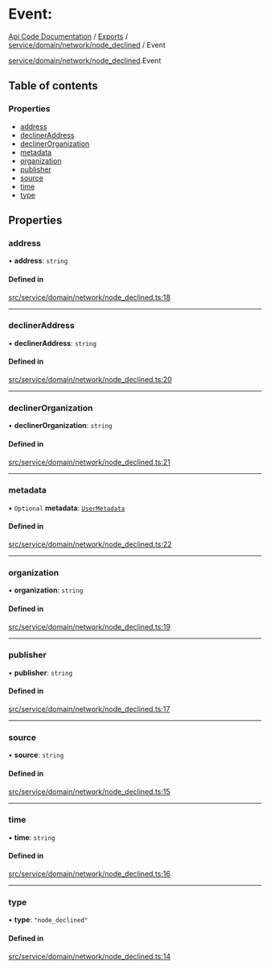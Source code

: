 # Event: 
 
[Api Code Documentation](../README.md) / [Exports](../modules.md) / [service/domain/network/node\_declined](../modules/service_domain_network_node_declined.md) / Event

[service/domain/network/node\_declined](../modules/service_domain_network_node_declined.md).Event

## Table of contents

### Properties

- [address](service_domain_network_node_declined.Event.md#address)
- [declinerAddress](service_domain_network_node_declined.Event.md#declineraddress)
- [declinerOrganization](service_domain_network_node_declined.Event.md#declinerorganization)
- [metadata](service_domain_network_node_declined.Event.md#metadata)
- [organization](service_domain_network_node_declined.Event.md#organization)
- [publisher](service_domain_network_node_declined.Event.md#publisher)
- [source](service_domain_network_node_declined.Event.md#source)
- [time](service_domain_network_node_declined.Event.md#time)
- [type](service_domain_network_node_declined.Event.md#type)

## Properties

### address

• **address**: `string`

#### Defined in

[src/service/domain/network/node_declined.ts:18](https://github.com/openkfw/TruBudget/blob/90402cb/api/src/service/domain/network/node_declined.ts#L18)

___

### declinerAddress

• **declinerAddress**: `string`

#### Defined in

[src/service/domain/network/node_declined.ts:20](https://github.com/openkfw/TruBudget/blob/90402cb/api/src/service/domain/network/node_declined.ts#L20)

___

### declinerOrganization

• **declinerOrganization**: `string`

#### Defined in

[src/service/domain/network/node_declined.ts:21](https://github.com/openkfw/TruBudget/blob/90402cb/api/src/service/domain/network/node_declined.ts#L21)

___

### metadata

• `Optional` **metadata**: [`UserMetadata`](../modules/service_domain_metadata.md#usermetadata)

#### Defined in

[src/service/domain/network/node_declined.ts:22](https://github.com/openkfw/TruBudget/blob/90402cb/api/src/service/domain/network/node_declined.ts#L22)

___

### organization

• **organization**: `string`

#### Defined in

[src/service/domain/network/node_declined.ts:19](https://github.com/openkfw/TruBudget/blob/90402cb/api/src/service/domain/network/node_declined.ts#L19)

___

### publisher

• **publisher**: `string`

#### Defined in

[src/service/domain/network/node_declined.ts:17](https://github.com/openkfw/TruBudget/blob/90402cb/api/src/service/domain/network/node_declined.ts#L17)

___

### source

• **source**: `string`

#### Defined in

[src/service/domain/network/node_declined.ts:15](https://github.com/openkfw/TruBudget/blob/90402cb/api/src/service/domain/network/node_declined.ts#L15)

___

### time

• **time**: `string`

#### Defined in

[src/service/domain/network/node_declined.ts:16](https://github.com/openkfw/TruBudget/blob/90402cb/api/src/service/domain/network/node_declined.ts#L16)

___

### type

• **type**: ``"node_declined"``

#### Defined in

[src/service/domain/network/node_declined.ts:14](https://github.com/openkfw/TruBudget/blob/90402cb/api/src/service/domain/network/node_declined.ts#L14)
